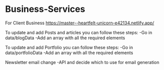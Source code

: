 # Business-Services
For Client Business
https://master--heartfelt-unicorn-e42134.netlify.app/

To update and add Posts and articles you can follow these steps:
-Go in data/blogData
-Add an array with all the required elements

To update and add Portfolio you can follow these steps:
-Go in data/portfolioData 
-Add an array with all the required elements

Newsletter email change
-API and decide which to use for email generation
